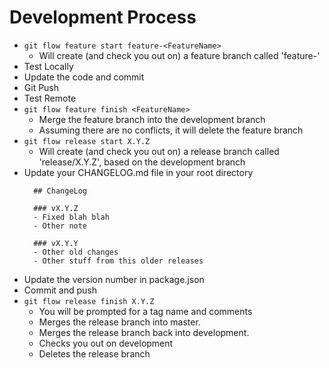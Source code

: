 Development Process
=====================

- `git flow feature start feature-<FeatureName>`
  - Will create (and check you out on) a feature branch called 'feature-<FeatureName>'
- Test Locally
- Update the code and commit
- Git Push
- Test Remote
- `git flow feature finish <FeatureName>`
  - Merge the feature branch into the development branch
  - Assuming there are no conflicts, it will delete the feature branch
- `git flow release start X.Y.Z`
  - Will create (and check you out on) a release branch called 'release/X.Y.Z', based on the development branch
- Update your CHANGELOG.md file in your root directory
  ```(markdown)
    ## ChangeLog
  
    ### vX.Y.Z
    - Fixed blah blah
    - Other note
    
    ### vX.Y.Y
    - Other old changes
    - Other stuff from this older releases
  ```
- Update the version number in package.json
- Commit and push
- `git flow release finish X.Y.Z`
  - You will be prompted for a tag name and comments
  - Merges the release branch into master. 
  - Merges the release branch back into development.
  - Checks you out on development
  - Deletes the release branch


